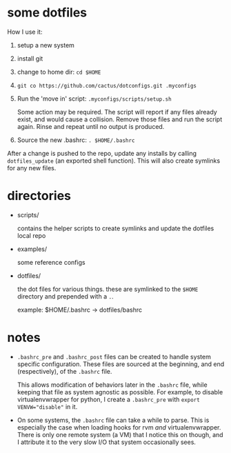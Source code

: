 some dotfiles
=============

How I use it:

1. setup a new system

2. install git

3. change to home dir: `cd $HOME`

4.  `git co https://github.com/cactus/dotconfigs.git .myconfigs`

5.  Run the 'move in' script: `.myconfigs/scripts/setup.sh`
    
    Some action may be required. The script will report if any files already
    exist, and would cause a collision. Remove those files and run the script
    again. Rinse and repeat until no output is produced.

6. Source the new .bashrc: `. $HOME/.bashrc`

After a change is pushed to the repo, update any installs by calling
`dotfiles_update` (an exported shell function). This will also create symlinks
for any new files.


directories
===========

-   scripts/
    
    contains the helper scripts to create symlinks and update the dotfiles
    local repo

-   examples/
    
    some reference configs

-   dotfiles/
    
    the dot files for various things. these are symlinked to the `$HOME`
    directory and prepended with a `.`.

    example: $HOME/.bashrc -> dotfiles/bashrc


notes
=====

-   `.bashrc_pre` and `.bashrc_post` files can be created to handle system 
    specific configuration. These files are sourced at the beginning, and end 
    (respectively), of the `.bashrc` file.

    This allows modification of behaviors later in the `.bashrc` file, while
    keeping that file as system agnostic as possible. For example, to disable
    virtualenvwrapper for python, I create a `.bashrc_pre` with `export
    VENVW="disable"` in it.

-   On some systems, the `.bashrc` file can take a while to parse. This is
    especially the case when loading hooks for rvm *and* virtualenvwrapper.
    There is only one remote system (a VM) that I notice this on though, and I
    attribute it to the very slow I/O that system occasionally sees.
